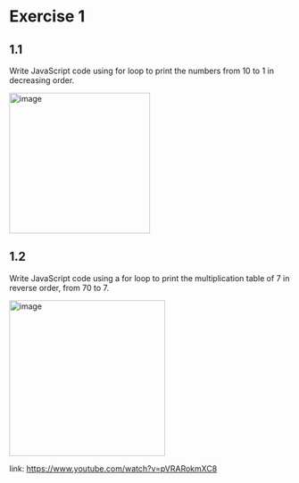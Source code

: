 # Exercise 1

## 1.1

Write JavaScript code using for loop to print the numbers from 10 to 1 in decreasing order.

<img width="252" alt="image" src="https://github.com/user-attachments/assets/14d6f8c7-8333-4ca8-8859-03dfd0e85175">

## 1.2

Write JavaScript code using a for loop to print the multiplication table of 7 in reverse order, from 70 to 7.

<img width="279" alt="image" src="https://github.com/user-attachments/assets/151af579-5d15-4a25-b166-7cdd52b2617b">



link:  https://www.youtube.com/watch?v=pVRARokmXC8
